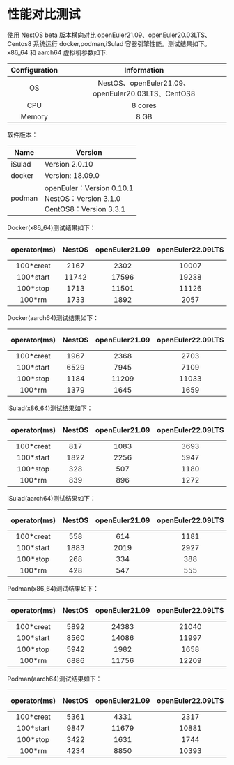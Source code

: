 # 性能对比测试

使用 NestOS beta 版本横向对比 openEuler21.09、openEuler20.03LTS、Centos8 系统运行 docker,podman,iSulad 容器引擎性能。测试结果如下。x86_64 和 aarch64 虚拟机参数如下:

| Configuration | Information  |
| :-----------: | :----------: |
|      OS       |    NestOS、openEuler21.09、openEuler20.03LTS、CentOS8    |
|    CPU  | 8 cores |
|    Memory     |                        8 GB                        |

软件版本：

| Name   | Version                                                      |
| ------ | ------------------------------------------------------------ |
| iSulad | Version 2.0.10                                               |
| docker | Version: 18.09.0                                             |
| podman | openEuler：Version 0.10.1<br/>NestOS：Version 3.1.0<br/>CentOS8：Version 3.3.1 |

Docker(x86_64)测试结果如下：

| operator(ms) | NestOS | openEuler21.09 | openEuler22.09LTS | CentOS8 | vs openEuler21.09 | vs openEuler20.03LTS | vs CentOS8 |
| :----------: | :----: | :----: | :----: | :-------: | :-------: | :-------: | :-------: |
|  100*creat   |  2167  |      2302      |  10007  |   5406   |   -6%    |   -79%   |   -60%   |
|  100*start   |  11742  |  17596  |       19238       |  12450  |   -34%   |   -39%   |   -6%   |
|   100*stop   |  1713  |  11501  |  11126  |   2436   |   -86%   |   -85%   |   -30%   |
|    100*rm    |  1733  |  1892  |  2057  |   3191   |   -9%    |   -16%   |   -46%   |

Docker(aarch64)测试结果如下：

| operator(ms) | NestOS | openEuler21.09 | openEuler22.09LTS | CentOS8 | vs openEuler21.09 | vs openEuler20.03LTS | vs CentOS8 |
| :----------: | :----: | :------------: | :---------------: | :-----: | :---------------: | :------------------: | :--------: |
|  100*creat   |  1967  |      2368      |       2703        |  9430   |       -20%        |         -37%         |   -379%    |
|  100*start   |  6529  |      7945      |       7109        |  11074  |       -21%        |         -9%          |    -45%    |
|   100*stop   |  1184  |     11209      |       11033       |  4435   |       -846%       |        -831%         |    -74%    |
|    100*rm    |  1379  |      1645      |       1659        |  5511   |       -17%        |         -17%         |    -75%    |

iSulad(x86_64)测试结果如下：

| operator(ms) | NestOS | openEuler21.09 | openEuler22.09LTS | CentOS8 | vs openEuler21.09 | vs openEuler20.03LTS | vs CentOS8 |
| :----------: | :----: | :------------: | :---------------: | :-----: | :---------------: | :------------------: | :--------: |
|  100*creat   |  817   |      1083      |       3693        |  1340   |       -25%        |         -78%         |    -40%    |
|  100*start   |  1822  |      2256      |       5947        |  3524   |       -20%        |         -70%         |    -49%    |
|   100*stop   |  328   |      507       |       1180        |   584   |       -36%        |         -73%         |    -44%    |
|    100*rm    |  839   |      896       |       1272        |  1023   |        -7%        |         -35%         |    -18%    |

iSulad(aarch64)测试结果如下：

| operator(ms) | NestOS | openEuler21.09 | openEuler22.09LTS | CentOS8 | vs openEuler21.09 | vs openEuler20.03LTS | vs CentOS8 |
| :----------: | :----: | :------------: | :---------------: | :-----: | :---------------: | :------------------: | :--------: |
|  100*creat   |  558   |      614       |       1181        |  1077   |       -10%        |         -53%         |    -49%    |
|  100*start   |  1883  |      2019      |       2927        |  2310   |        -7%        |         -36%         |    -19%    |
|   100*stop   |  268   |      334       |        388        |  2555   |       -20%        |         -31%         |   -853%    |
|    100*rm    |  428   |      547       |        555        |   694   |       -22%        |         -23%         |    -39%    |

Podman(x86_64)测试结果如下：

| operator(ms) | NestOS | openEuler21.09 | openEuler22.09LTS | CentOS8 | vs openEuler21.09 | vs openEuler20.03LTS | vs CentOS8 |
| :----------: | :----: | :------------: | :---------------: | :-----: | :---------------: | :------------------: | :--------: |
|  100*creat   |  5892  |     24383      |       21040       |  11535  |       -313%       |        -257%         |    -96%    |
|  100*start   |  8560  |     14086      |       11997       |  16141  |       -65%        |         -40%         |    -89%    |
|   100*stop   |  5942  |      1982      |       1658        |  2472   |       +66%        |         +72%         |    +58%    |
|    100*rm    |  6886  |     11756      |       12209       |  3221   |       -71%        |         -77%         |    +53%    |

Podman(aarch64)测试结果如下：

| operator(ms) | NestOS | openEuler21.09 | openEuler22.09LTS | CentOS8 | vs openEuler21.09 | vs openEuler20.03LTS | vs CentOS8 |
| :----------: | :----: | :------------: | :---------------: | :-----: | :---------------: | :------------------: | :--------: |
|  100*creat   |  5361  |      4331      |       2317        |  9470   |       +19%        |         +57%         |    -76%    |
|  100*start   |  9847  |     11679      |       10881       |  10699  |       -18%        |         -10%         |    -8%     |
|   100*stop   |  3422  |      1631      |       1744        |  3781   |       -52%        |         -49%         |    -10%    |
|    100*rm    |  4234  |      8850      |       10393       |  6181   |       -53%        |         -60%         |    -32%    |
